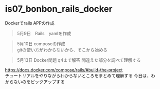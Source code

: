 # is07_bonbon_rails_docker
Dockerでrails APPの作成

> 5月9日　Rails　yamlを作成　　

> 5月10日 composeの作成  
gitの使い方がわからないから、そこから始める  

> 5月13日 Docker問題 q4まで解答
間違えた部分を調べて理解する



https://docs.docker.com/compose/rails/#build-the-project  
チュートリアルをやりながらわからないところをまとめて理解する
今日は、わからないのをピックアップする  
